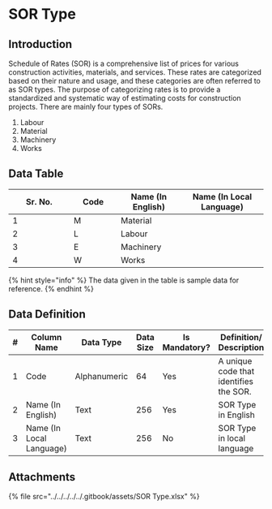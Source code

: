 # SOR Type

## Introduction

Schedule of Rates (SOR) is a comprehensive list of prices for various construction activities, materials, and services. These rates are categorized based on their nature and usage, and these categories are often referred to as SOR types. The purpose of categorizing rates is to provide a standardized and systematic way of estimating costs for construction projects. There are mainly four types of SORs.

1. Labour
2. Material
3. Machinery
4. Works

## Data Table

<table><thead><tr><th width="105">Sr. No.</th><th width="77">Code</th><th>Name (In English)</th><th>Name (In Local Language)</th></tr></thead><tbody><tr><td>1</td><td>M</td><td>Material</td><td></td></tr><tr><td>2</td><td>L</td><td>Labour</td><td></td></tr><tr><td>3</td><td>E</td><td>Machinery</td><td></td></tr><tr><td>4</td><td>W</td><td>Works</td><td></td></tr></tbody></table>

{% hint style="info" %}
The data given in the table is sample data for reference.
{% endhint %}

## Data Definition

<table><thead><tr><th width="71">#</th><th width="141">Column Name</th><th width="103">Data Type</th><th width="117">Data Size</th><th width="101">Is Mandatory?</th><th>Definition/ Description</th></tr></thead><tbody><tr><td>1</td><td>Code</td><td>Alphanumeric</td><td>64</td><td>Yes</td><td>A unique code that identifies the SOR.</td></tr><tr><td>2</td><td>Name (In English)</td><td>Text</td><td>256</td><td>Yes</td><td>SOR Type in English</td></tr><tr><td>3</td><td>Name (In Local Language)</td><td>Text</td><td>256</td><td>No</td><td>SOR Type in local language</td></tr></tbody></table>

## Attachments

{% file src="../../../../../.gitbook/assets/SOR Type.xlsx" %}

